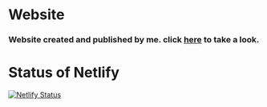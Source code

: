 # Website

### Website created  and published by me. click [here](saivishnu.cf) to take a look.


# Status of Netlify
[![Netlify Status](https://api.netlify.com/api/v1/badges/18cb4ba5-6501-4d12-ab0e-e7661f8f252f/deploy-status)](https://app.netlify.com/sites/blogfinal/deploys)

